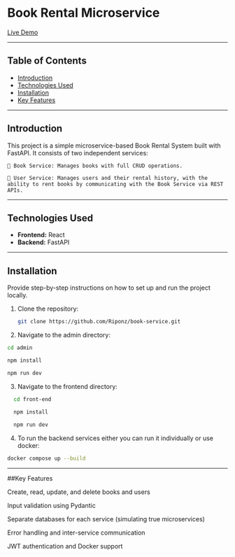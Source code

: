 # Book Rental Microservice
[Live Demo](https://bookrental-murex.vercel.app)

---


## Table of Contents
- [Introduction](#introduction)
- [Technologies Used](#technologies-used)
- [Installation](#installation)
- [Key Features](#key-features)

---

## Introduction

This project is a simple microservice-based Book Rental System built with FastAPI. It consists of two independent services:

    📘 Book Service: Manages books with full CRUD operations.

    👤 User Service: Manages users and their rental history, with the ability to rent books by communicating with the Book Service via REST APIs.

---

## Technologies Used

- **Frontend:** React
- **Backend:** FastAPI

---

## Installation

Provide step-by-step instructions on how to set up and run the project locally.

1. Clone the repository:
   ```bash
   git clone https://github.com/Riponz/book-service.git
   ```

2. Navigate to the admin directory:
  ```bash
  cd admin

  npm install
  
  npm run dev
  ```
3. Navigate to the frontend directory:
```bash
  cd front-end

  npm install
  
  npm run dev
  ```
4. To run the backend services either you can run it individually or use docker:
```bash
docker compose up --build
  ```

---



##Key Features

Create, read, update, and delete books and users

Input validation using Pydantic

Separate databases for each service (simulating true microservices)

Error handling and inter-service communication

JWT authentication and Docker support

